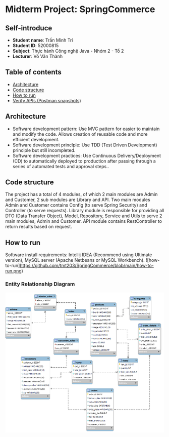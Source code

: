 
# Midterm Project: SpringCommerce
## Self-introduce
- **Student name**: Trần Minh Trí
- **Student ID**: 52000815
- **Subject**: Thực hành Công nghệ Java - Nhóm 2 - Tổ 2
- **Lecturer**: Võ Văn Thành

## Table of contents
- [Architecture](#architecture)
- [Code structure](#code-structure)
- [How to run](#how-to-run)
- [Verify APIs (Postman snapshots)](#verify-apis)

## Architecture
- Software development pattern: Use MVC pattern for easier to maintain and modify the code. Allows creation of reusable code and more efficient development.
- Software development princlple: Use TDD (Test Driven Development) principle but still incompleted.
- Software development practices: Use Continuous Delivery/Deployment (CD) to automatically deployed to production after passing through a series of automated tests and approval steps.. 

## Code structure
The project has a total of 4 modules, of which 2 main modules are Admin and Customer, 2 sub modules are Library and API. Two main modules Admin and Customer contains Config (to serve Spring Security) and Controller (to serve requests). Library module is responsible for providing all DTO (Data Transfer Object), Model, Repository, Service and Utils to serve 2 main modules, Admin and Customer. API module contains RestController to return results based on request.

## How to run 
Software install requirements: Intellij IDEA (Recommend using Ultimate version), MySQL server (Apache Netbeans or MySQL Workbench).
![how-to-run]https://github.com/tmt203/SpringCommerce/blob/main/how-to-run.png)

### Entity Relationship Diagram
![ERD](https://github.com/tmt203/SpringCommerce/blob/main/ERD.png)
